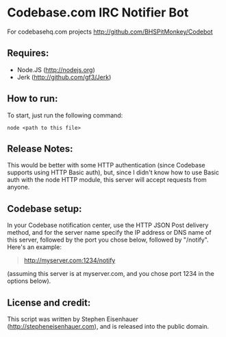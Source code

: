 Codebase.com IRC Notifier Bot
=============================

For codebasehq.com projects
http://github.com/BHSPitMonkey/Codebot

Requires:
---------

* Node.JS (http://nodejs.org)
* Jerk (http://github.com/gf3/Jerk)

How to run:
-----------

To start, just run the following command:

    node <path to this file>

Release Notes:
--------------

This would be better with some HTTP authentication
(since Codebase supports using HTTP Basic auth), but,
since I didn't know how to use Basic auth with the node
HTTP module, this server will accept requests from anyone.

Codebase setup:
---------------

In your Codebase notification center, use the HTTP JSON Post
delivery method, and for the server name specify the IP
address or DNS name of this server, followed by the port
you chose below, followed by "/notify".  Here's an example:

> http://myserver.com:1234/notify 

(assuming this server is at myserver.com, and you chose port 1234
in the options below).

License and credit:
-------------------

This script was written by
Stephen Eisenhauer (http://stepheneisenhauer.com), and is
released into the public domain.
